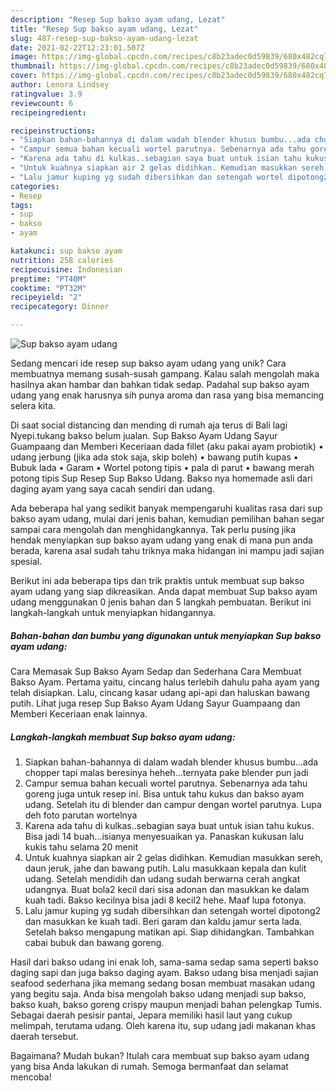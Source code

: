 ```yaml
---
description: "Resep Sup bakso ayam udang, Lezat"
title: "Resep Sup bakso ayam udang, Lezat"
slug: 487-resep-sup-bakso-ayam-udang-lezat
date: 2021-02-22T12:23:01.507Z
image: https://img-global.cpcdn.com/recipes/c8b23adec0d59839/680x482cq70/sup-bakso-ayam-udang-foto-resep-utama.jpg
thumbnail: https://img-global.cpcdn.com/recipes/c8b23adec0d59839/680x482cq70/sup-bakso-ayam-udang-foto-resep-utama.jpg
cover: https://img-global.cpcdn.com/recipes/c8b23adec0d59839/680x482cq70/sup-bakso-ayam-udang-foto-resep-utama.jpg
author: Lenora Lindsey
ratingvalue: 3.9
reviewcount: 6
recipeingredient:

recipeinstructions:
- "Siapkan bahan-bahannya di dalam wadah blender khusus bumbu...ada chopper tapi malas beresinya heheh...ternyata pake blender pun jadi"
- "Campur semua bahan kecuali wortel parutnya. Sebenarnya ada tahu goreng juga untuk resep ini. Bisa untuk tahu kukus dan bakso ayam udang. Setelah itu di blender dan campur dengan wortel parutnya. Lupa deh foto parutan wortelnya"
- "Karena ada tahu di kulkas..sebagian saya buat untuk isian tahu kukus. Bisa jadi 14 buah...isianya menyesuaikan ya. Panaskan kukusan lalu kukis tahu selama 20 menit"
- "Untuk kuahnya siapkan air 2 gelas didihkan. Kemudian masukkan sereh, daun jeruk, jahe dan bawang putih. Lalu masukkaan kepala dan kulit udang. Setelah mendidih dan udang sudah berwarna cerah angkat udangnya. Buat bola2 kecil dari sisa adonan dan masukkan ke dalam kuah tadi. Bakso kecilnya bisa jadi 8 kecil2 hehe. Maaf lupa fotonya."
- "Lalu jamur kuping yg sudah dibersihkan dan setengah wortel dipotong2 dan masukkan ke kuah tadi. Beri garam dan kaldu jamur serta lada. Setelah bakso mengapung matikan api. Siap dihidangkan. Tambahkan cabai bubuk dan bawang goreng."
categories:
- Resep
tags:
- sup
- bakso
- ayam

katakunci: sup bakso ayam 
nutrition: 258 calories
recipecuisine: Indonesian
preptime: "PT40M"
cooktime: "PT32M"
recipeyield: "2"
recipecategory: Dinner

---
```



![Sup bakso ayam udang](https://img-global.cpcdn.com/recipes/c8b23adec0d59839/680x482cq70/sup-bakso-ayam-udang-foto-resep-utama.jpg)

Sedang mencari ide resep sup bakso ayam udang yang unik? Cara membuatnya memang susah-susah gampang. Kalau salah mengolah maka hasilnya akan hambar dan bahkan tidak sedap. Padahal sup bakso ayam udang yang enak harusnya sih punya aroma dan rasa yang bisa memancing selera kita.

Di saat social distancing dan mending di rumah aja terus di Bali lagi Nyepi.tukang bakso belum jualan. Sup Bakso Ayam Udang Sayur Guampaang dan Memberi Keceriaan dada fillet (aku pakai ayam probiotik) • udang jerbung (jika ada stok saja, skip boleh) • bawang putih kupas • Bubuk lada • Garam • Wortel potong tipis • pala di parut • bawang merah potong tipis Sup Resep Sup Bakso Udang. Bakso nya homemade asli dari daging ayam yang saya cacah sendiri dan udang.

Ada beberapa hal yang sedikit banyak mempengaruhi kualitas rasa dari sup bakso ayam udang, mulai dari jenis bahan, kemudian pemilihan bahan segar sampai cara mengolah dan menghidangkannya. Tak perlu pusing jika hendak menyiapkan sup bakso ayam udang yang enak di mana pun anda berada, karena asal sudah tahu triknya maka hidangan ini mampu jadi sajian spesial.


Berikut ini ada beberapa tips dan trik praktis untuk membuat sup bakso ayam udang yang siap dikreasikan. Anda dapat membuat Sup bakso ayam udang menggunakan 0 jenis bahan dan 5 langkah pembuatan. Berikut ini langkah-langkah untuk menyiapkan hidangannya.

<!--inarticleads1-->

##### Bahan-bahan dan bumbu yang digunakan untuk menyiapkan Sup bakso ayam udang:



Cara Memasak Sup Bakso Ayam Sedap dan Sederhana Cara Membuat Bakso Ayam. Pertama yaitu, cincang halus terlebih dahulu paha ayam yang telah disiapkan. Lalu, cincang kasar udang api-api dan haluskan bawang putih. Lihat juga resep Sup Bakso Ayam Udang Sayur Guampaang dan Memberi Keceriaan enak lainnya. 

<!--inarticleads2-->

##### Langkah-langkah membuat Sup bakso ayam udang:

1. Siapkan bahan-bahannya di dalam wadah blender khusus bumbu...ada chopper tapi malas beresinya heheh...ternyata pake blender pun jadi
1. Campur semua bahan kecuali wortel parutnya. Sebenarnya ada tahu goreng juga untuk resep ini. Bisa untuk tahu kukus dan bakso ayam udang. Setelah itu di blender dan campur dengan wortel parutnya. Lupa deh foto parutan wortelnya
1. Karena ada tahu di kulkas..sebagian saya buat untuk isian tahu kukus. Bisa jadi 14 buah...isianya menyesuaikan ya. Panaskan kukusan lalu kukis tahu selama 20 menit
1. Untuk kuahnya siapkan air 2 gelas didihkan. Kemudian masukkan sereh, daun jeruk, jahe dan bawang putih. Lalu masukkaan kepala dan kulit udang. Setelah mendidih dan udang sudah berwarna cerah angkat udangnya. Buat bola2 kecil dari sisa adonan dan masukkan ke dalam kuah tadi. Bakso kecilnya bisa jadi 8 kecil2 hehe. Maaf lupa fotonya.
1. Lalu jamur kuping yg sudah dibersihkan dan setengah wortel dipotong2 dan masukkan ke kuah tadi. Beri garam dan kaldu jamur serta lada. Setelah bakso mengapung matikan api. Siap dihidangkan. Tambahkan cabai bubuk dan bawang goreng.


Hasil dari bakso udang ini enak loh, sama-sama sedap sama seperti bakso daging sapi dan juga bakso daging ayam. Bakso udang bisa menjadi sajian seafood sederhana jika memang sedang bosan membuat masakan udang yang begitu saja. Anda bisa mengolah bakso udang menjadi sup bakso, bakso kuah, bakso goreng crispy maupun menjadi bahan pelengkap Tumis. Sebagai daerah pesisir pantai, Jepara memiliki hasil laut yang cukup melimpah, terutama udang. Oleh karena itu, sup udang jadi makanan khas daerah tersebut. 

Bagaimana? Mudah bukan? Itulah cara membuat sup bakso ayam udang yang bisa Anda lakukan di rumah. Semoga bermanfaat dan selamat mencoba!
